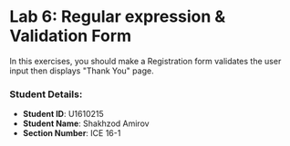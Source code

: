 # Lab 6: Regular expression & Validation Form

In this exercises, you should make a Registration form validates the user input then displays "Thank You" page.

### Student Details:

- **Student ID**: U1610215	
- **Student Name**: Shakhzod Amirov
- **Section Number**: ICE 16-1 
